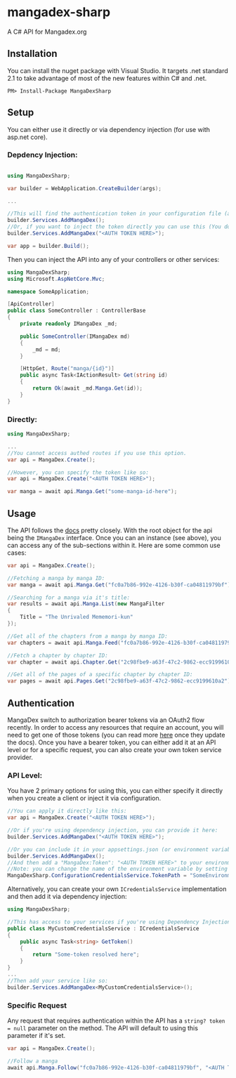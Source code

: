 # mangadex-sharp
A C# API for Mangadex.org

## Installation
You can install the nuget package with Visual Studio. It targets .net standard 2.1 to take advantage of most of the new features within C# and .net.

```
PM> Install-Package MangaDexSharp
```

## Setup
You can either use it directly or via dependency injection (for use with asp.net core).

### Depdency Injection:
```csharp

using MangaDexSharp;

var builder = WebApplication.CreateBuilder(args);

...

//This will find the authentication token in your configuration file (appsettings.json) under: "MangaDex:Token"
builder.Services.AddMangaDex(); 
//Or, if you want to inject the token directly you can use this (You don't need both of these.):
builder.Services.AddMangaDex("<AUTH TOKEN HERE>");

var app = builder.Build();
```

Then you can inject the API into any of your controllers or other services:
```csharp
using MangaDexSharp;
using Microsoft.AspNetCore.Mvc;

namespace SomeApplication;

[ApiController]
public class SomeController : ControllerBase
{
    private readonly IMangaDex _md;

    public SomeController(IMangaDex md)
    {
        _md = md;
    }

    [HttpGet, Route("manga/{id}")]
    public async Task<IActionResult> Get(string id)
    {
        return Ok(await _md.Manga.Get(id));
    }
}
```


### Directly:
```csharp
using MangaDexSharp;

...
//You cannot access authed routes if you use this option.
var api = MangaDex.Create();

//However, you can specify the token like so:
var api = MangaDex.Create("<AUTH TOKEN HERE>");

var manga = await api.Manga.Get("some-manga-id-here");
```

## Usage
The API follows the [docs](https://api.mangadex.org/docs/redoc.html) pretty closely. 
With the root object for the api being the `IMangaDex` interface.
Once you can an instance (see above), you can access any of the sub-sections within it.
Here are some common use cases:

```csharp
var api = MangaDex.Create();

//Fetching a manga by manga ID:
var manga = await api.Manga.Get("fc0a7b86-992e-4126-b30f-ca04811979bf");

//Searching for a manga via it's title:
var results = await api.Manga.List(new MangaFilter 
{
    Title = "The Unrivaled Mememori-kun"
});

//Get all of the chapters from a manga by manga ID:
var chapters = await api.Manga.Feed("fc0a7b86-992e-4126-b30f-ca04811979bf");

//Fetch a chapter by chapter ID:
var chapter = await api.Chapter.Get("2c98fbe9-a63f-47c2-9862-ecc9199610a2");

//Get all of the pages of a specific chapter by chapter ID:
var pages = await api.Pages.Get("2c98fbe9-a63f-47c2-9862-ecc9199610a2");
```

## Authentication
MangaDex switch to authorization bearer tokens via an OAuth2 flow recently. 
In order to access any resources that require an account, you will need to get one of those tokens (you can read more [here](https://api.mangadex.org/docs/authentication/) once they update the docs).
Once you have a bearer token, you can either add it at an API level or for a specific request, you can also create your own token service provider.

### API Level:
You have 2 primary options for using this, you can either specify it directly when you create a client or inject it via configuration.

```csharp
//You can apply it directly like this:
var api = MangaDex.Create("<AUTH TOKEN HERE>");

//Or if you're using dependency injection, you can provide it here:
builder.Services.AddMangaDex("<AUTH TOKEN HERE>");

//Or you can include it in your appsettings.json (or environment variables):
builder.Services.AddMangaDex();
//And then add a "MangaDex:Token": "<AUTH TOKEN HERE>" to your environment variables.
//Note: you can change the name of the environment variable by setting doing this:
MangaDexSharp.ConfigurationCredentialsService.TokenPath = "SomeEnvironmentVariableName";
```

Alternatively, you can create your own `ICredentialsService` implementation and then add it via dependency injection:
```csharp
using MangaDexSharp;

//This has access to your services if you're using Dependency Injection.
public class MyCustomCredentialsService : ICredentialsService
{
    public async Task<string> GetToken() 
    {
        return "Some-token resolved here";
    }
}
...
//Then add your service like so:
builder.Services.AddMangaDex<MyCustomCredentialsService>();
```

### Specific Request
Any request that requires authentication within the API has a `string? token = null` parameter on the method.
The API will default to using this parameter if it's set. 

```csharp
var api = MangaDex.Create();

//Follow a manga
await api.Manga.Follow("fc0a7b86-992e-4126-b30f-ca04811979bf", "<AUTH TOKEN HERE>");
```